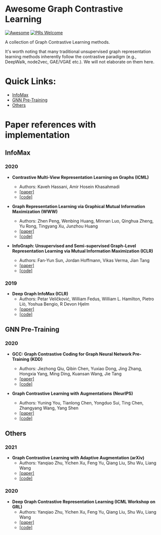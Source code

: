 # Awesome Graph Contrastive Learning
[![Awesome](https://cdn.rawgit.com/sindresorhus/awesome/d7305f38d29fed78fa85652e3a63e154dd8e8829/media/badge.svg)](https://github.com/sindresorhus/awesome)
[![PRs Welcome](https://img.shields.io/badge/PRs-welcome-brightgreen.svg?style=flat-square)](http://makeapullrequest.com)

A collection of Graph Contrastive Learning methods.

It's worth noting that many traditional unsupervised graph representation learning methods inherently follow the contrastive paradigm (e.g., DeepWalk, node2vec, GAE/VGAE etc.). We will not elaborate on them here.

# Quick Links:
- [InfoMax](#infomax)
- [GNN Pre-Training](#gnn-pre-training)
- [Others](#others)

# Paper references with implementation

## InfoMax
### 2020
- **Contrastive Multi-View Representation Learning on Graphs (ICML)**
  - Authors: Kaveh Hassani, Amir Hosein Khasahmadi
  - [[paper]](http://proceedings.mlr.press/v119/hassani20a/hassani20a.pdf)
  - [[code]](https://github.com/kavehhassani/mvgrl)

- **Graph Representation Learning via Graphical Mutual Information Maximization (WWW)**
  - Authors: Zhen Peng, Wenbing Huang, Minnan Luo, Qinghua Zheng, Yu Rong, Tingyang Xu, Junzhou Huang
  - [[paper]](https://arxiv.org/pdf/2002.01169.pdf)
  - [[code]](https://github.com/zpeng27/GMI)

- **InfoGraph: Unsupervised and Semi-supervised Graph-Level Representation Learning via Mutual Information Maximization (ICLR)**
  - Authors: Fan-Yun Sun, Jordan Hoffmann, Vikas Verma, Jian Tang
  - [[paper]](https://openreview.net/pdf/af171fb8c60fa180c4dcf349ccc51ff006211216.pdf)
  - [[code]](https://github.com/fanyun-sun/InfoGraph)

### 2019
- **Deep Graph InfoMax (ICLR)**
  - Authors: Petar Veličković, William Fedus, William L. Hamilton, Pietro Liò, Yoshua Bengio, R Devon Hjelm
  - [[paper]](https://openreview.net/pdf?id=rklz9iAcKQ)
  - [[code]](https://github.com/PetarV-/DGI)


## GNN Pre-Training
### 2020
- **GCC: Graph Contrastive Coding for Graph Neural Network Pre-Training (KDD)**
  - Authors: Jiezhong Qiu, Qibin Chen, Yuxiao Dong, Jing Zhang, Hongxia Yang, Ming Ding, Kuansan Wang, Jie Tang
  - [[paper]](https://arxiv.org/pdf/2006.09963.pdf)
  - [[code]](https://github.com/THUDM/GCC)

- **Graph Contrastive Learning with Augmentations (NeurIPS)**
  - Authors: Yuning You, Tianlong Chen, Yongduo Sui, Ting Chen, Zhangyang Wang, Yang Shen
  - [[paper]](https://proceedings.neurips.cc/paper/2020/file/3fe230348e9a12c13120749e3f9fa4cd-Paper.pdf)
  - [[code]](https://github.com/Shen-Lab/GraphCL)


## Others
### 2021
- **Graph Contrastive Learning with Adaptive Augmentation (arXiv)**
  - Authors: Yanqiao Zhu, Yichen Xu, Feng Yu, Qiang Liu, Shu Wu, Liang Wang
  - [[paper]](https://arxiv.org/pdf/2010.14945.pdf)
  - [[code]](https://github.com/CRIPAC-DIG/GCA)

### 2020
- **Deep Graph Contrastive Representation Learning (ICML Workshop on GRL)**
  - Authors: Yanqiao Zhu, Yichen Xu, Feng Yu, Qiang Liu, Shu Wu, Liang Wang
  - [[paper]](https://arxiv.org/pdf/2006.04131.pdf)
  - [[code]](https://github.com/CRIPAC-DIG/GRACE)

